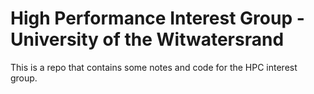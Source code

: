 # High Performance Interest Group  - University of the Witwatersrand
This is a repo that contains some notes and code for the HPC interest group.